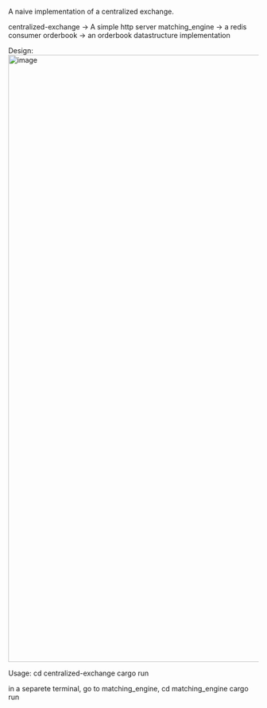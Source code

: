 A naive implementation of a centralized exchange.

centralized-exchange -> A simple http server
matching_engine -> a redis consumer
orderbook -> an orderbook datastructure implementation

Design:
<img width="1648" height="1224" alt="image" src="https://github.com/user-attachments/assets/ecb89f33-0d39-4e90-8e08-51068a0b5476" />

Usage: 
cd centralized-exchange
cargo run

in a separete terminal, go to matching_engine,
cd matching_engine
cargo run

